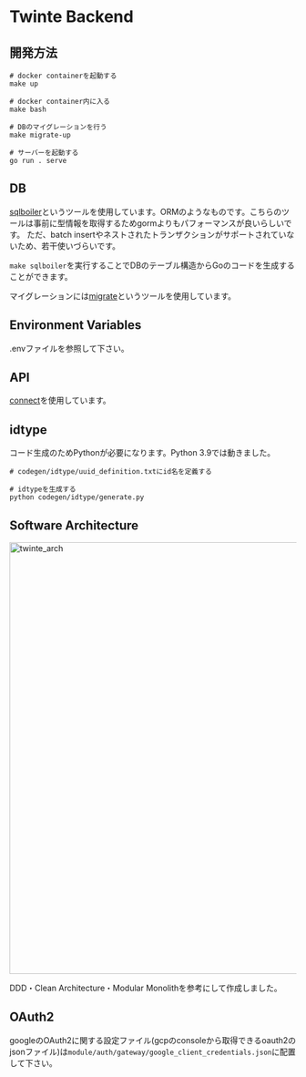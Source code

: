 # Twinte Backend

## 開発方法
```
# docker containerを起動する
make up

# docker container内に入る
make bash

# DBのマイグレーションを行う
make migrate-up

# サーバーを起動する
go run . serve
```

## DB
[sqlboiler](https://github.com/volatiletech/sqlboiler)というツールを使用しています。ORMのようなものです。こちらのツールは事前に型情報を取得するためgormよりもパフォーマンスが良いらしいです。
ただ、batch insertやネストされたトランザクションがサポートされていないため、若干使いづらいです。

`make sqlboiler`を実行することでDBのテーブル構造からGoのコードを生成することができます。

マイグレーションには[migrate](https://github.com/golang-migrate/migrate)というツールを使用しています。


## Environment Variables
.envファイルを参照して下さい。

## API
[connect](https://connectrpc.com/docs/introduction)を使用しています。

## idtype
コード生成のためPythonが必要になります。Python 3.9では動きました。

```
# codegen/idtype/uuid_definition.txtにid名を定義する

# idtypeを生成する
python codegen/idtype/generate.py
```

## Software Architecture
<img width="758" alt="twinte_arch" src="https://github.com/twin-te/twinte-back/assets/68944024/7cf0cdd7-222d-489c-89a8-89c4514a29f7">

DDD・Clean Architecture・Modular Monolithを参考にして作成しました。

## OAuth2
googleのOAuth2に関する設定ファイル(gcpのconsoleから取得できるoauth2のjsonファイル)は`module/auth/gateway/google_client_credentials.json`に配置して下さい。
